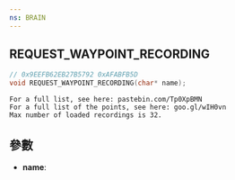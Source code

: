 ```yaml
---
ns: BRAIN
---
```

## REQUEST_WAYPOINT_RECORDING

```c
// 0x9EEFB62EB27B5792 0xAFABFB5D
void REQUEST_WAYPOINT_RECORDING(char* name);
```

```
For a full list, see here: pastebin.com/Tp0XpBMN  
For a full list of the points, see here: goo.gl/wIH0vn  
Max number of loaded recordings is 32.  
```

## 參數
* **name**: 

